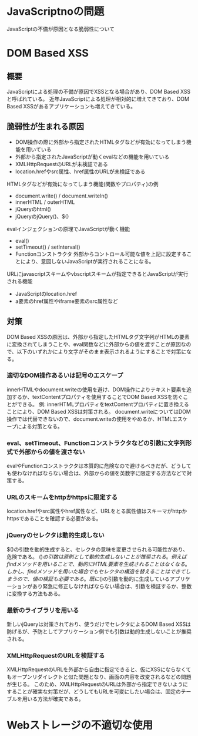 # JavaScriptnoの問題
JavaScriptの不備が原因となる脆弱性について

# DOM Based XSS
## 概要
JavaScriptによる処理の不備が原因でXSSとなる場合があり、DOM Based XSSと呼ばれている。
近年JavaScriptによる処理が相対的に増えてきており、DOM Based XSSがあるアプリケーションも増えてきている。

## 脆弱性が生まれる原因
- DOM操作の際に外部から指定されたHTMLタグなどが有効になってしまう機能を用いている
- 外部から指定されたJavaScriptが動くevalなどの機能を用いている
- XMLHttpRequestのURLが未検証である
- location.hrefやsrc属性、href属性のURLが未検証である

HTMLタグなどが有効になってしまう機能(関数やプロパティ)の例
- document.write() / document.writeln()
- innerHTML / outerHTML
- jQueryのhtml()
- jQueryのjQuery()、$()

evalインジェクションの原理でJavaScriptが動く機能
- eval()
- setTimeout() / setInterval()
- Functionコンストラクタ
外部からコントロール可能な値を上記に設定することにより、意図しないJavaScriptが実行されることになる。

URLにjavascriptスキームやvbscriptスキームが指定できるとJavaScriptが実行される機能
- JavaScriptのlocation.href
- a要素のhref属性やiframe要素のsrc属性など

## 対策
DOM Based XSSの原因は、外部から指定したHTMLタグ文字列がHTMLの要素に変換されてしまうことや、eval関数などに外部からの値を渡すことが原因なので、以下のいずれかにより文字がそのまま表示されるようにすることで対策になる。
### 適切なDOM操作あるいは記号のエスケープ
innerHTMLやdocument.writeの使用を避け、DOM操作によりテキスト要素を追加するか、textContentプロパティを使用することでDOM Based XSSを防ぐことができる。
例: innerHTMLプロパティをtextContentプロパティに置き換えることにより、DOM Based XSSは対策される。
document.writeについてはDOM操作では代替できないので、document.writeの使用をやめるか、HTMLエスケープによる対策となる。
### eval、setTimeout、Functionコンストラクタなどの引数に文字列形式で外部からの値を渡さない
evalやFunctionコンストラクタは本質的に危険なので避けるべきだが、どうしても使わなければならない場合は、外部からの値を英数字に限定する方法などで対策する。
### URLのスキームをhttpかhttpsに限定する
location.hrefやsrc属性やhref属性など、URLをとる属性値はスキーマがhttpかhttpsであることを確認する必要がある。
### jQueryのセレクタは動的生成しない
$()の引数を動的生成すると、セレクタの意味を変更させられる可能性があり、危険である。
$()の引数は原則として動的生成しないことが推奨される。
例えばfindメソッドを用いることで、動的にHTML要素を生成されることはなくなる。
しかし、findメソッドを用いた場合でもセレクタの構造を替えることはできてしまうので、値の検証も必要である。
既に$()の引数を動的に生成しているアプリケーションがあり緊急に修正しなければならない場合は、引数を検証するか、整数に変換する方法もある。
### 最新のライブラリを用いる
新しいjQueryは対策されており、使うだけでセレクタによるDOM Based XSSは防げるが、予防としてアプリケーション側でも引数は動的生成しないことが推奨される。
### XMLHttpRequestのURLを検証する
XMLHttpRequestのURLを外部から自由に指定できると、仮にXSSにならなくてもオープンリダイレクトと似た問題となり、画面の内容を改変されるなどの問題が生じる。
このため、XMLHttpRequestのURLは外部から指定できないようにすることが確実な対策だが、どうしてもURLを可変にしたい場合は、固定のテーブルを用いる方法が確実である。

# Webストレージの不適切な使用
